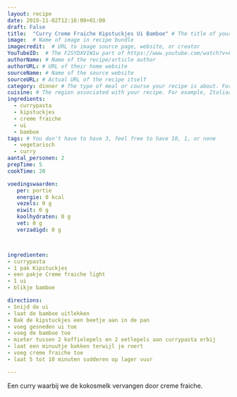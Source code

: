 ```yaml
---
layout: recipe
date: 2019-11-02T12:16:00+01:00
draft: False
title:  "Curry Creme Fraiche Kipstuckjes Ui Bamboe" # The title of your awesome recipe
image:  # Name of image in recipe bundle
imagecredit:  # URL to image source page, website, or creator
YouTubeID:  # The F2SYDXV1W1w part of https://www.youtube.com/watch?v=F2SYDXV1W1w
authorName: # Name of the recipe/article author
authorURL: # URL of their home website
sourceName: # Name of the source website
sourceURL: # Actual URL of the recipe itself
category: dinner # The type of meal or course your recipe is about. For example: "dinner", "entree", or "dessert".
cuisine: # The region associated with your recipe. For example, Italiaans, Mediterraans", or Eigen.
ingredients:
  - currypasta
  - kipstuckjes
  - creme fraiche
  - ui
  - bamboe
tags: # You don't have to have 3, feel free to have 10, 1, or none
  - vegetarisch
  - curry
aantal_personen: 2
prepTime: 5
cookTime: 20

voedingswaarden:
   per: portie
   energie: 0 kcal
   vezels: 0 g
   eiwit: 0 g
   koolhydraten: 0 g
   vet: 0 g
   verzadigd: 0 g



ingredienten:
- currypasta
- 1 pak Kipstuckjes
- een pakje Creme fraiche light
- 1 ui
- blikje bamboe

directions:
- Snijd de ui
- laat de bamboe uitlekken
- Bak de kipstuckjes een beetje aan in de pan
- voeg gesneden ui toe
- voeg de bamboe toe
- mieter tussen 2 koffielepels en 2 eetlepels aan currypasta erbij
- laat een minuutje bakken terwijl je roert
- voeg creme fraiche toe
- laat 5 tot 10 minuten sudderen op lager vuur

---
```


Een curry waarbij we de kokosmelk vervangen door creme fraiche.
